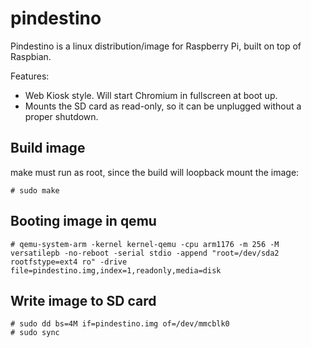 pindestino
==========

Pindestino is a linux distribution/image for Raspberry Pi, built on top of Raspbian.

Features:
* Web Kiosk style. Will start Chromium in fullscreen at boot up.
* Mounts the SD card as read-only, so it can be unplugged without a proper shutdown.
 

Build image
-----------

make must run as root, since the build will loopback mount the image:

	# sudo make


Booting image in qemu
---------------------

	# qemu-system-arm -kernel kernel-qemu -cpu arm1176 -m 256 -M versatilepb -no-reboot -serial stdio -append "root=/dev/sda2 rootfstype=ext4 ro" -drive file=pindestino.img,index=1,readonly,media=disk


Write image to SD card
----------------------

	# sudo dd bs=4M if=pindestino.img of=/dev/mmcblk0
	# sudo sync
